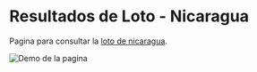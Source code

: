 # Resultados de Loto - Nicaragua

Pagina para consultar la [loto de nicaragua](https://loto-nicaragua.vercel.app).

![Demo de la pagina](https://res.cloudinary.com/js-media/image/upload/v1642524352/portfolio/loto-fullpage_jf4idv.jpg)
